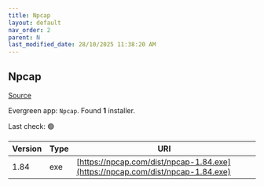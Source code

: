```yaml
---
title: Npcap
layout: default
nav_order: 2
parent: N
last_modified_date: 28/10/2025 11:38:20 AM
---
```


## Npcap

[Source](https://npcap.com/)

Evergreen app: `Npcap`. Found **1** installer.

Last check: 🟢

| Version | Type | URI                                                                            |
| ------- | ---- | ------------------------------------------------------------------------------ |
| 1.84    | exe  | [https://npcap.com/dist/npcap-1.84.exe](https://npcap.com/dist/npcap-1.84.exe) |
